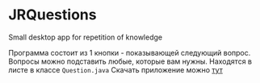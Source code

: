 # JRQuestions
Small desktop app for repetition of knowledge

Программа состоит из 1 кнопки - показывающей следующий вопрос. Вопросы можно подставить любые, которые вам нужны. Находятся в листе в классе ``Question.java``
Скачать приложение можно [тут](https://github.com/AleksCrow/JRQuestions/releases/tag/1.0)
